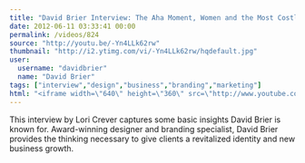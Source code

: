 ```yaml
---
title: "David Brier Interview: The Aha Moment, Women and the Most Costly Mistake"
date: 2012-06-11 03:33:41 00:00
permalink: /videos/824
source: "http://youtu.be/-Yn4LLk62rw"
thumbnail: "http://i2.ytimg.com/vi/-Yn4LLk62rw/hqdefault.jpg"
user:
  username: "davidbrier"
  name: "David Brier"
tags: ["interview","design","business","branding","marketing"]
html: "<iframe width=\"640\" height=\"360\" src=\"http://www.youtube.com/embed/-Yn4LLk62rw?wmode=transparent&fs=1&feature=oembed\" frameborder=\"0\" allowfullscreen></iframe>"
---
```


This interview by Lori Crever captures some basic insights David Brier is known for. Award-winning designer and branding specialist, David Brier provides the thinking necessary to give clients a revitalized identity and new business growth.